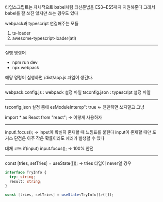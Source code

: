 타입스크립트는 자체적으로 babel처럼 최신문법을 ES3~ES5까지 지원해준다
그래서 babel를 잘 쓰진 않지만 쓰는 경우도 있다

webpack과 typescript 연결해주는 모듈

1. ts-loader
2. awesome-typescript-loader(atl)

---

실행 명령어

- npm run dev
- npx webpack

해당 명령어 실행하면 /dist/app.js 파일이 생긴다.

---

webpack.config.js : webpack 설정 파일
tsconfig.json : typescript 설정 파일

---

tsconfig.json 설정 중에
esModuleInterop": true <- 웬만하면 쓰지말고 그냥

import \* as React from "react";
-> 이렇게 사용하자

---

input!.focus();
-> input이 확실히 존재할 때 느낌표를 붙힌다
input이 존재할 때만 포커스
단점은 아주 작은 확률이라도 에러가 발생할 수 있다

대체 코드
if(input) input.focus();
-> 100% 안전

---

const [tries, setTries] = useState([]);
-> tries 타입이 never일 경우

```typescript
interface TryInfo {
  try: string;
  result: string;
}

const [tries, setTries] = useState<TryInfo[]>([]);
```
